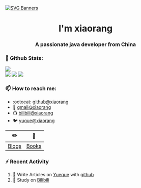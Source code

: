 [![SVG Banners](https://svg-banners.vercel.app/api?type=origin&text1=Welcom💖&width=1000&height=400)](https://github.com/Akshay090/svg-banners)

<h1 align="center">I'm xiaorang</h1>
<h3 align="center">A passionate java developer from China</h3>

### 🌈 Github Stats:
<a href="https://count.getloli.com"><img align="center" src="https://count.getloli.com/get/@1024shao?theme=rule34"></a><br>
<img src = "https://github-readme-stats.vercel.app/api?username=1024shao&bg_color=30,e96443,904e95&title_color=fff&text_color=fff">
<img src = "http://github-readme-streak-stats.herokuapp.com?user=1024shao&theme=dracula">
<img src = "https://github-profile-summary-cards.vercel.app/api/cards/profile-details?username=1024shao&theme=monokai">

### 📫 How to reach me:
- :octocat: [github@xiaorang](https://github.com/1024shao)
- :email: [gmail@xiaorang](mailto:15019474951@gmail.com)
- :tv: [bilibili@xiaorang](https://space.bilibili.com/307881917)
- :bird: [yuque@xiaorang](https://www.yuque.com/1024shao)


| :pencil2: | :book:  |
| --- | --- |
| [Blogs](https://1024shao.github.io/) | [Books](https://www.yuque.com/1024shao/java) |

### ⚡ Recent Activity
<!--START_SECTION:activity-->
1. 🍭 Write Articles on [Yueque](https://www.yuque.com/1024shao/java) with [github](https://github.com/1024shao/)
2. 🍹 Study on [Bilibili](https://www.bilibili.com/)
<!--END_SECTION:activity-->

<!--
**1024shao/1024shao** is a ✨ _special_ ✨ repository because its `README.md` (this file) appears on your GitHub profile.

Here are some ideas to get you started:

- 🔭 I’m currently working on ...
- 🌱 I’m currently learning ...
- 👯 I’m looking to collaborate on ...
- 🤔 I’m looking for help with ...
- 💬 Ask me about ...
- 📫 How to reach me: ...
- 😄 Pronouns: ...
- ⚡ Fun fact: ...
-->